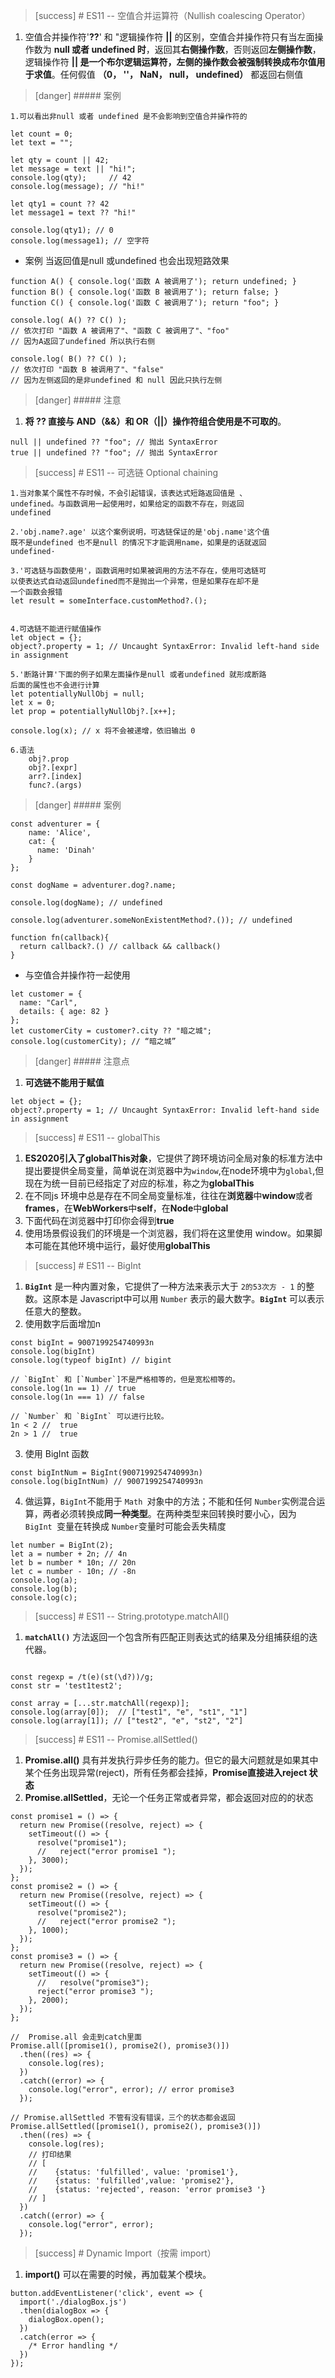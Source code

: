 >[success] # ES11 -- 空值合并运算符（Nullish coalescing Operator）
1. 空值合并操作符'**??**' 和 "逻辑操作符 **||** 的区别，空值合并操作符只有当左面操作数为 **null 或者 undefined 时**，返回其**右侧操作数**，否则返回**左侧操作数**，逻辑操作符 **|| 是一个布尔逻辑运算符，左侧的操作数会被强制转换成布尔值用于求值**。任何假值 **（0， ''， NaN， null， undefined）** 都返回右侧值

>[danger] ##### 案例

~~~
1.可以看出非null 或者 undefined 是不会影响到空值合并操作符的

~~~


~~~
let count = 0;
let text = "";

let qty = count || 42;
let message = text || "hi!";
console.log(qty);     // 42
console.log(message); // "hi!"

let qty1 = count ?? 42
let message1 = text ?? "hi!"

console.log(qty1); // 0
console.log(message1); // 空字符

~~~

*   案例 当返回值是null 或undefined 也会出现短路效果

~~~
function A() { console.log('函数 A 被调用了'); return undefined; }
function B() { console.log('函数 B 被调用了'); return false; }
function C() { console.log('函数 C 被调用了'); return "foo"; }

console.log( A() ?? C() );
// 依次打印 "函数 A 被调用了"、"函数 C 被调用了"、"foo"
// 因为A返回了undefined 所以执行右侧

console.log( B() ?? C() );
// 依次打印 "函数 B 被调用了"、"false"
// 因为左侧返回的是非undefined 和 null 因此只执行左侧
~~~
>[danger] ##### 注意
1. **将 ?? 直接与 AND（&&）和 OR（||）操作符组合使用是不可取的**。
~~~
null || undefined ?? "foo"; // 抛出 SyntaxError
true || undefined ?? "foo"; // 抛出 SyntaxError
~~~
>[success] # ES11 -- 可选链 Optional chaining
~~~
1.当对象某个属性不存时候，不会引起错误，该表达式短路返回值是 、
undefined。与函数调用一起使用时，如果给定的函数不存在，则返回 
undefined

2.'obj.name?.age' 以这个案例说明，可选链保证的是'obj.name'这个值
既不是undefined 也不是null 的情况下才能调用name，如果是的话就返回
undefined·

3.'可选链与函数使用'，函数调用时如果被调用的方法不存在，使用可选链可
以使表达式自动返回undefined而不是抛出一个异常，但是如果存在却不是
一个函数会报错
let result = someInterface.customMethod?.();


4.可选链不能进行赋值操作
let object = {};
object?.property = 1; // Uncaught SyntaxError: Invalid left-hand side in assignment

5.'断路计算'下面的例子如果左面操作是null 或者undefined 就形成断路
后面的属性也不会进行计算
let potentiallyNullObj = null;
let x = 0;
let prop = potentiallyNullObj?.[x++];

console.log(x); // x 将不会被递增，依旧输出 0

6.语法
    obj?.prop
    obj?.[expr]
    arr?.[index]
    func?.(args)

~~~
>[danger] ##### 案例
~~~
const adventurer = {
    name: 'Alice',
    cat: {
      name: 'Dinah'
    }
};
  
const dogName = adventurer.dog?.name;

console.log(dogName); // undefined

console.log(adventurer.someNonExistentMethod?.()); // undefined

function fn(callback){
  return callback?.() // callback && callback()
}

~~~

*   与空值合并操作符一起使用

~~~
let customer = {
  name: "Carl",
  details: { age: 82 }
};
let customerCity = customer?.city ?? "暗之城";
console.log(customerCity); // “暗之城”
~~~
>[danger] ##### 注意点 
1. **可选链不能用于赋值**
~~~
let object = {};
object?.property = 1; // Uncaught SyntaxError: Invalid left-hand side in assignment
~~~
>[success] # ES11 -- globalThis
1.  **ES2020引入了globalThis对象**，它提供了跨环境访问全局对象的标准方法中提出要提供全局变量，简单说在浏览器中为`window`,在node环境中为`global`,但现在为统一目前已经指定了对应的标准，称之为**globalThis**
2.  在不同js 环境中总是存在不同全局变量标准，往往在**浏览器**中**window**或者**frames**，在**WebWorkers**中**self**，在**Node**中**global**
3.  下面代码在浏览器中打印你会得到**true**
4.  使用场景假设我们的环境是一个浏览器，我们将在这里使用 window。如果脚本可能在其他环境中运行，最好使用**globalThis**
>[success] # ES11 -- BigInt
1. **`BigInt`** 是一种内置对象，它提供了一种方法来表示大于 `2的53次方 - 1` 的整数。这原本是 Javascript中可以用 `Number` 表示的最大数字。**`BigInt`** 可以表示任意大的整数。
2. 使用数字后面增加n
~~~
const bigInt = 9007199254740993n
console.log(bigInt)
console.log(typeof bigInt) // bigint

// `BigInt` 和 [`Number`]不是严格相等的，但是宽松相等的。
console.log(1n == 1) // true
console.log(1n === 1) // false

// `Number` 和 `BigInt` 可以进行比较。
1n < 2 //  true
2n > 1 //  true

~~~
3. 使用 BigInt 函数
~~~
const bigIntNum = BigInt(9007199254740993n)
console.log(bigIntNum) // 9007199254740993n
~~~
4. 做运算，`BigInt`不能用于 `Math `对象中的方法；不能和任何 `Number`实例混合运算，两者必须转换成**同一种类型**。在两种类型来回转换时要小心，因为 `BigInt `变量在转换成 `Number`变量时可能会丢失精度
~~~
let number = BigInt(2);
let a = number + 2n; // 4n
let b = number * 10n; // 20n
let c = number - 10n; // -8n
console.log(a);
console.log(b);
console.log(c);

~~~

>[success] # ES11 -- String.prototype.matchAll()
1. **`matchAll()`** 方法返回一个包含所有匹配正则表达式的结果及分组捕获组的迭代器。

~~~

const regexp = /t(e)(st(\d?))/g;
const str = 'test1test2';

const array = [...str.matchAll(regexp)];
console.log(array[0]);  // ["test1", "e", "st1", "1"]
console.log(array[1]); // ["test2", "e", "st2", "2"]

~~~
>[success] # ES11 --  Promise.allSettled()
1.  **Promise.all()**  具有并发执行异步任务的能力。但它的最大问题就是如果其中某个任务出现异常(reject)，所有任务都会挂掉，**Promise直接进入reject 状态**
2. **Promise.allSettled**，无论一个任务正常或者异常，都会返回对应的的状态
~~~
const promise1 = () => {
  return new Promise((resolve, reject) => {
    setTimeout(() => {
      resolve("promise1");
      //   reject("error promise1 ");
    }, 3000);
  });
};
const promise2 = () => {
  return new Promise((resolve, reject) => {
    setTimeout(() => {
      resolve("promise2");
      //   reject("error promise2 ");
    }, 1000);
  });
};
const promise3 = () => {
  return new Promise((resolve, reject) => {
    setTimeout(() => {
      //   resolve("promise3");
      reject("error promise3 ");
    }, 2000);
  });
};

//  Promise.all 会走到catch里面
Promise.all([promise1(), promise2(), promise3()])
  .then((res) => {
    console.log(res); 
  })
  .catch((error) => {
    console.log("error", error); // error promise3 
  });
  
// Promise.allSettled 不管有没有错误，三个的状态都会返回
Promise.allSettled([promise1(), promise2(), promise3()])
  .then((res) => {
    console.log(res);  
    // 打印结果 
    // [
    //    {status: 'fulfilled', value: 'promise1'}, 
    //    {status: 'fulfilled',value: 'promise2'},
    //    {status: 'rejected', reason: 'error promise3 '}
    // ]
  })
  .catch((error) => {
    console.log("error", error); 
  });
~~~
>[success] # Dynamic Import（按需 import）
1. **import()** 可以在需要的时候，再加载某个模块。
~~~
button.addEventListener('click', event => {
  import('./dialogBox.js')
  .then(dialogBox => {
    dialogBox.open();
  })
  .catch(error => {
    /* Error handling */
  })
});
~~~
